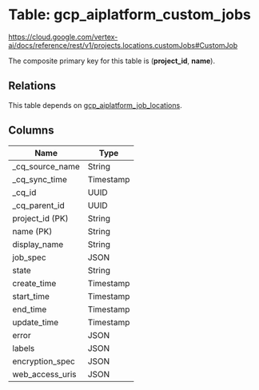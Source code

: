 # Table: gcp_aiplatform_custom_jobs

https://cloud.google.com/vertex-ai/docs/reference/rest/v1/projects.locations.customJobs#CustomJob

The composite primary key for this table is (**project_id**, **name**).

## Relations

This table depends on [gcp_aiplatform_job_locations](gcp_aiplatform_job_locations.md).

## Columns

| Name          | Type          |
| ------------- | ------------- |
|_cq_source_name|String|
|_cq_sync_time|Timestamp|
|_cq_id|UUID|
|_cq_parent_id|UUID|
|project_id (PK)|String|
|name (PK)|String|
|display_name|String|
|job_spec|JSON|
|state|String|
|create_time|Timestamp|
|start_time|Timestamp|
|end_time|Timestamp|
|update_time|Timestamp|
|error|JSON|
|labels|JSON|
|encryption_spec|JSON|
|web_access_uris|JSON|